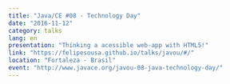 ```yaml
---
title: "Java/CE #08 - Technology Day"
date: "2016-11-12"
category: talks
lang: en
presentation: "Thinking a acessible web-app with HTML5!"
link: "https://felipesousa.github.io/talks/javou/#/"
location: "Fortaleza - Brasil"
event: "http://www.javace.org/javou-08-java-technology-day/"
---
```

